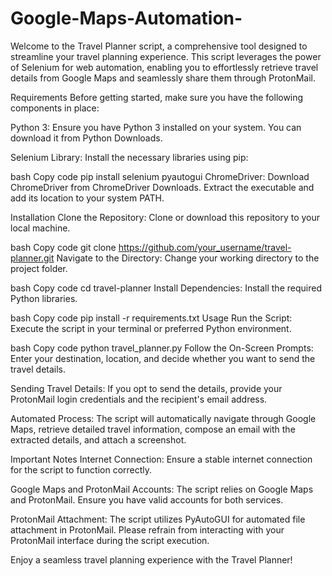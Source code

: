 # Google-Maps-Automation-
Welcome to the Travel Planner script, a comprehensive tool designed to streamline your travel planning experience. This script leverages the power of Selenium for web automation, enabling you to effortlessly retrieve travel details from Google Maps and seamlessly share them through ProtonMail.

Requirements
Before getting started, make sure you have the following components in place:

Python 3: Ensure you have Python 3 installed on your system. You can download it from Python Downloads.

Selenium Library: Install the necessary libraries using pip:

bash
Copy code
pip install selenium pyautogui
ChromeDriver: Download ChromeDriver from ChromeDriver Downloads. Extract the executable and add its location to your system PATH.

Installation
Clone the Repository: Clone or download this repository to your local machine.

bash
Copy code
git clone https://github.com/your_username/travel-planner.git
Navigate to the Directory: Change your working directory to the project folder.

bash
Copy code
cd travel-planner
Install Dependencies: Install the required Python libraries.

bash
Copy code
pip install -r requirements.txt
Usage
Run the Script: Execute the script in your terminal or preferred Python environment.

bash
Copy code
python travel_planner.py
Follow the On-Screen Prompts: Enter your destination, location, and decide whether you want to send the travel details.

Sending Travel Details: If you opt to send the details, provide your ProtonMail login credentials and the recipient's email address.

Automated Process: The script will automatically navigate through Google Maps, retrieve detailed travel information, compose an email with the extracted details, and attach a screenshot.

Important Notes
Internet Connection: Ensure a stable internet connection for the script to function correctly.

Google Maps and ProtonMail Accounts: The script relies on Google Maps and ProtonMail. Ensure you have valid accounts for both services.

ProtonMail Attachment: The script utilizes PyAutoGUI for automated file attachment in ProtonMail. Please refrain from interacting with your ProtonMail interface during the script execution.

Enjoy a seamless travel planning experience with the Travel Planner!





